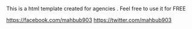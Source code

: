 This is a html template created for agencies . Feel free to use it for FREE

https://facebook.com/mahbub903
https://twitter.com/mahbub903